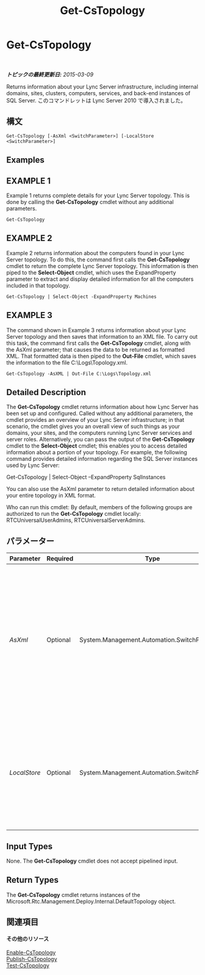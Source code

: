﻿---
title: Get-CsTopology
TOCTitle: Get-CsTopology
ms:assetid: ad52f545-b8dd-411e-8584-b6e29fe8ef18
ms:mtpsurl: https://technet.microsoft.com/ja-jp/library/Gg412824(v=OCS.15)
ms:contentKeyID: 48273255
ms.date: 05/19/2016
mtps_version: v=OCS.15
ms.translationtype: HT
---

# Get-CsTopology

 

_**トピックの最終更新日:** 2015-03-09_

Returns information about your Lync Server infrastructure, including internal domains, sites, clusters, computers, services, and back-end instances of SQL Server. このコマンドレットは Lync Server 2010 で導入されました。

## 構文

    Get-CsTopology [-AsXml <SwitchParameter>] [-LocalStore <SwitchParameter>]

## Examples

## EXAMPLE 1

Example 1 returns complete details for your Lync Server topology. This is done by calling the **Get-CsTopology** cmdlet without any additional parameters.

    Get-CsTopology

## EXAMPLE 2

Example 2 returns information about the computers found in your Lync Server topology. To do this, the command first calls the **Get-CsTopology** cmdlet to return the complete Lync Server topology. This information is then piped to the **Select-Object** cmdlet, which uses the ExpandProperty parameter to extract and display detailed information for all the computers included in that topology.

    Get-CsTopology | Select-Object -ExpandProperty Machines

## EXAMPLE 3

The command shown in Example 3 returns information about your Lync Server topology and then saves that information to an XML file. To carry out this task, the command first calls the **Get-CsTopology** cmdlet, along with the AsXml parameter; that causes the data to be returned as formatted XML. That formatted data is then piped to the **Out-File** cmdlet, which saves the information to the file C:\\Logs\\Topology.xml.

    Get-CsTopology -AsXML | Out-File C:\Logs\Topology.xml

## Detailed Description

The **Get-CsTopology** cmdlet returns information about how Lync Server has been set up and configured. Called without any additional parameters, the cmdlet provides an overview of your Lync Server infrastructure; in that scenario, the cmdlet gives you an overall view of such things as your domains, your sites, and the computers running Lync Server services and server roles. Alternatively, you can pass the output of the **Get-CsTopology** cmdlet to the **Select-Object** cmdlet; this enables you to access detailed information about a portion of your topology. For example, the following command provides detailed information regarding the SQL Server instances used by Lync Server:

Get-CsTopology | Select-Object –ExpandProperty SqlInstances

You can also use the AsXml parameter to return detailed information about your entire topology in XML format.

Who can run this cmdlet: By default, members of the following groups are authorized to run the **Get-CsTopology** cmdlet locally: RTCUniversalUserAdmins, RTCUniversalServerAdmins.

## パラメーター


<table>
<colgroup>
<col style="width: 25%" />
<col style="width: 25%" />
<col style="width: 25%" />
<col style="width: 25%" />
</colgroup>
<thead>
<tr class="header">
<th>Parameter</th>
<th>Required</th>
<th>Type</th>
<th>Description</th>
</tr>
</thead>
<tbody>
<tr class="odd">
<td><p><em>AsXml</em></p></td>
<td><p>Optional</p></td>
<td><p>System.Management.Automation.SwitchParameter</p></td>
<td><p>Returns topology information in XML format. By combining the <strong>Get-CsTopology</strong> cmdlet, the AsXml parameter, and the <strong>Out-File</strong> cmdlet, you can export your topology to an XML file.</p></td>
</tr>
<tr class="even">
<td><p><em>LocalStore</em></p></td>
<td><p>Optional</p></td>
<td><p>System.Management.Automation.SwitchParameter</p></td>
<td><p>Retrieves the topology data from the local replica of the 中央管理ストア rather than from the 中央管理ストア itself.</p></td>
</tr>
</tbody>
</table>


## Input Types

None. The **Get-CsTopology** cmdlet does not accept pipelined input.

## Return Types

The **Get-CsTopology** cmdlet returns instances of the Microsoft.Rtc.Management.Deploy.Internal.DefaultTopology object.

## 関連項目

#### その他のリソース

[Enable-CsTopology](enable-cstopology.md)  
[Publish-CsTopology](publish-cstopology.md)  
[Test-CsTopology](test-cstopology.md)


